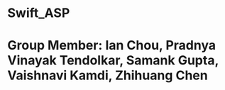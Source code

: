 # Swift_ASP
# Group Member: Ian Chou, Pradnya Vinayak Tendolkar, Samank Gupta, Vaishnavi Kamdi, Zhihuang Chen
 
 
 
 
